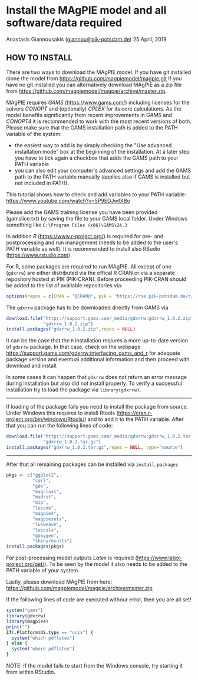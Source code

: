 Install the MAgPIE model and all software/data required
================
Anastasis Giannousakis (<giannou@pik-potsdam.de>)
25 April, 2019

HOW TO INSTALL
--------------

There are two ways to download the MAgPIE model. If you have git installed clone the model from <https://github.com/magpiemodel/magpie.git> If you have no git installed you can alternatively download MAgPIE as a zip file from <https://github.com/magpiemodel/magpie/archive/master.zip>.

MAgPIE requires *GAMS* (<https://www.gams.com/>) including licenses for the solvers *CONOPT* and (optionally) *CPLEX* for its core calculations. As the model benefits significantly from recent improvements in *GAMS* and *CONOPT4* it is recommended to work with the most recent versions of both. Please make sure that the GAMS installation path is added to the PATH variable of the system:

-   the easiest way to add is by simply checking the "Use advanced installation mode" box at the beginning of the installation. At a later step you have to tick again a checkbox that adds the GAMS path to your PATH variable
-   you can also edit your computer's advanced settings and add the GAMS path to the PATH variable manually (applies also if GAMS is installed but not included in PATH).

This tutorial shows how to check and add variables to your PATH variable: <https://www.youtube.com/watch?v=5P9EDJwfXBo>

Please add the GAMS training license you have been provided (gamslice.txt) by saving the file to your GAMS local folder. Under Windows something like `C:\Program Files (x86)\GAMS\24.3`

In addition *R* (<https://www.r-project.org/>) is required for pre- and postprocessing and run management (needs to be added to the user's PATH variable as well). It is recommended to install also RSudio (<https://www.rstudio.com>).

For R, some packages are required to run MAgPIE. All except of one (`gdxrrw`) are either distributed via the offical R CRAN or via a separate repository hosted at PIK (PIK-CRAN). Before proceeding PIK-CRAN should be added to the list of available repositories via:

``` r
options(repos = c(CRAN = "@CRAN@", pik = "https://rse.pik-potsdam.de/r/packages"))
```

The `gdxrrw` package has to be downloaded directly from GAMS via

``` r
download.file("https://support.gams.com/_media/gdxrrw:gdxrrw_1.0.2.zip",
              "gdxrrw_1.0.2.zip")
install.packages("gdxrrw_1.0.2.zip",repos = NULL)
```

It can be the case that the `R` installation reqiures a more up-to-date version of `gdxrrw` package. In that case, check on the webpage <https://support.gams.com/gdxrrw:interfacing_gams_and_r> for adequate package version and eventual additional information and then proceed with download and install.

In some cases it can happen that `gdxrrw` does not return an error message during installation but also did not install properly. To verify a successful installation try to load the package via `library(gdxrrw)`.

------------------------------------------------------------------------

If loading of the package fails you need to install the package from source. Under Windows this requires to install Rtools (<https://cran.r-project.org/bin/windows/Rtools/>) and to add it to the PATH variable. After that you can run the following lines of code:

``` r
download.file("https://support.gams.com/_media/gdxrrw:gdxrrw_1.0.2.tar.gz",
              "gdxrrw_1.0.2.tar.gz")
install.packages("gdxrrw_1.0.2.tar.gz",repos = NULL, type="source")
```

------------------------------------------------------------------------

After that all remaining packages can be installed via `install.packages`

``` r
pkgs <- c("ggplot2",
          "curl",
          "gdx",
          "magclass",
          "madrat",
          "mip",
          "lucode",
          "magpie4",
          "magpiesets",
          "lusweave",
          "luscale",
          "goxygen",
          "shinyresults")
install.packages(pkgs)
```

For post-processing model outputs *Latex* is required (<https://www.latex-project.org/get/>). To be seen by the model it also needs to be added to the PATH variable of your system.

Lastly, please download MAgPIE from here: <https://github.com/magpiemodel/magpie/archive/master.zip>

If the following lines of code are executed withour error, then you are all set!

``` r
system("gams")
library(gdxrrw)
library(magpie4)
print("")
if(.Platform$OS.type == "unix") {
  system("which pdflatex")
} else {
  system("where pdflatex")
}
```

NOTE: If the model fails to start from the Windows console, try starting it from within RStudio.
